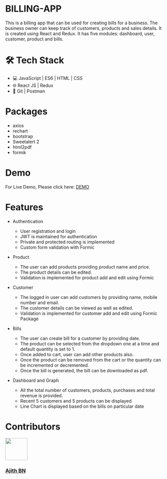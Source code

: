 # BILLING-APP

This is a billing app that can be used for creating bills for a business. The business owner can keep track of customers, products and sales details. It is created using React and Redux. It has five modules: dashboard, user, customer, product and bills.


# 🛠️ Tech Stack

- 💻 JavaScript | ES6 | HTML | CSS
- 🌐 React JS | Redux
- 🔧 Git | Postman

# Packages
- axios
- rechart
- bootstrap
- Sweetalert 2
- html2pdf
- formik

# Demo
For Live Demo, Please click here: <a target="_blank" href="https://pos-billing-app.netlify.app/">DEMO</a>

# Features

- Authentication

  - User registration and login
  - JWT is maintained for authentication
  - Private and protected routing is implemented
  - Custom form validation with Formic

- Product

  - The user can add products providing product name and price.
  - The product details can be edited.
  - Validation is implemented for product add and edit using Formic

- Customer

  - The logged in user can add customers by providing name, mobile number and email.
  - The customer details can be viewed as well as edited.
  - Validation is implemented for customer add and edit using Formic Package

- Bills

  - The user can create bill for a customer by providing date.
  - The product can be selected from the dropdown one at a time and default quantity is set to 1.
  - Once added to cart, user can add other products also.
  - Once the product can be removed from the cart or the quantity can be incremented or decremented.
  - Once the bill is generated, the bill can be downloaded as pdf.

- Dashboard and Graph

  - All the total number of customers, products, purchases and total revenue is provided.
  - Recent 5 customers and 5 products can be displayed
  - Line Chart is displayed based on the bills on particular date


# Contributors
<img src="https://avatars.githubusercontent.com/u/9109925?v=4" height="70" width="70">
  <h3><a href="https://github.com/ajithbn">Ajith BN</a></h3>


